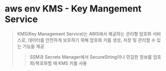 # aws env KMS - Key Mangement Service

> KMS(Key Management Service)는 AWS에서 제공하는 관리형 암호화 서비스로, 데이터를 안전하게 보호하기 위해 암호화 키를 생성, 저장 및 관리할 수 있는 기능을 제공
>
> > SSM과 Secrets Manager에서 SecureString이나 민감한 정보를 암호화/복호화할 때 KMS 키를 사용
